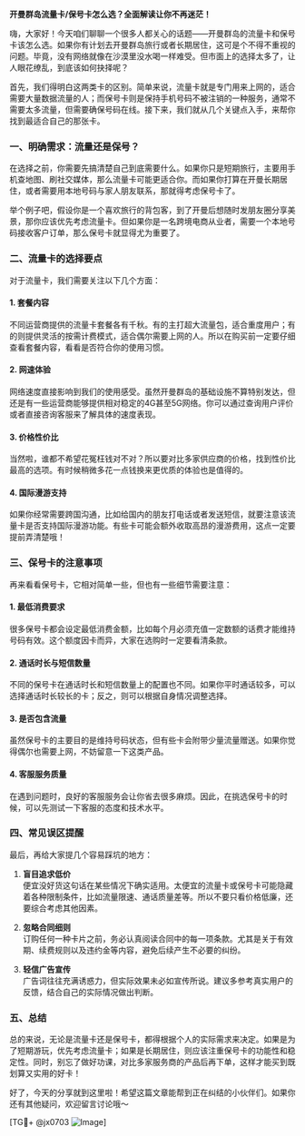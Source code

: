 **开曼群岛流量卡/保号卡怎么选？全面解读让你不再迷茫！**

嗨，大家好！今天咱们聊聊一个很多人都关心的话题——开曼群岛的流量卡和保号卡该怎么选。如果你有计划去开曼群岛旅行或者长期居住，这可是个不得不重视的问题。毕竟，没有网络就像在沙漠里没水喝一样难受。但市面上的选择太多了，让人眼花缭乱，到底该如何抉择呢？

首先，我们得明白这两类卡的区别。简单来说，流量卡就是专门用来上网的，适合需要大量数据流量的人；而保号卡则是保持手机号码不被注销的一种服务，通常不需要太多流量，但需要确保号码在线。接下来，我们就从几个关键点入手，来帮你找到最适合自己的那张卡。

### 一、明确需求：流量还是保号？

在选择之前，你需要先搞清楚自己到底需要什么。如果你只是短期旅行，主要用手机查地图、刷社交媒体，那么流量卡可能更适合你。而如果你打算在开曼长期居住，或者需要用本地号码与家人朋友联系，那就得考虑保号卡了。

举个例子吧，假设你是一个喜欢旅行的背包客，到了开曼后想随时发朋友圈分享美景，那你应该优先考虑流量卡。但如果你是一名跨境电商从业者，需要一个本地号码接收客户订单，那么保号卡就显得尤为重要了。

### 二、流量卡的选择要点

对于流量卡，我们需要关注以下几个方面：

#### 1. **套餐内容**
   不同运营商提供的流量卡套餐各有千秋。有的主打超大流量包，适合重度用户；有的则提供灵活的按需计费模式，适合偶尔需要上网的人。所以在购买前一定要仔细查看套餐内容，看看是否符合你的使用习惯。

#### 2. **网速体验**
   网络速度直接影响到我们的使用感受。虽然开曼群岛的基础设施不算特别发达，但还是有一些运营商能够提供相对稳定的4G甚至5G网络。你可以通过查询用户评价或者直接咨询客服来了解具体的速度表现。

#### 3. **价格性价比**
   当然啦，谁都不希望花冤枉钱对不对？所以要对比多家供应商的价格，找到性价比最高的选项。有时候稍微多花一点钱换来更优质的体验也是值得的。

#### 4. **国际漫游支持**
   如果你经常需要跨国沟通，比如给国内的朋友打电话或者发送短信，就要注意该流量卡是否支持国际漫游功能。有些卡可能会额外收取高昂的漫游费用，这点一定要提前弄清楚哦！

### 三、保号卡的注意事项

再来看看保号卡，它相对简单一些，但也有一些细节需要注意：

#### 1. **最低消费要求**
   很多保号卡都会设定最低消费金额，比如每个月必须充值一定数额的话费才能维持号码有效。这个额度因卡而异，大家在选购时一定要看清条款。

#### 2. **通话时长与短信数量**
   不同的保号卡在通话时长和短信数量上的配置也不同。如果你平时通话较多，可以选择通话时长较长的卡；反之，则可以根据自身情况调整选择。

#### 3. **是否包含流量**
   虽然保号卡的主要目的是维持号码状态，但有些卡会附带少量流量赠送。如果你觉得偶尔也需要上网，不妨留意一下这类产品。

#### 4. **客服服务质量**
   在遇到问题时，良好的客服服务会让你省去很多麻烦。因此，在挑选保号卡的时候，可以先测试一下客服的态度和技术水平。

### 四、常见误区提醒

最后，再给大家提几个容易踩坑的地方：

1. **盲目追求低价**  
   便宜没好货这句话在某些情况下确实适用。太便宜的流量卡或保号卡可能隐藏着各种限制条件，比如流量限速、通话质量差等。所以不要只看价格低廉，还要综合考虑其他因素。

2. **忽略合同细则**  
   订购任何一种卡片之前，务必认真阅读合同中的每一项条款。尤其是关于有效期、续费规则以及违约金等内容，避免后续产生不必要的纠纷。

3. **轻信广告宣传**  
   广告词往往充满诱惑力，但实际效果未必如宣传所说。建议多参考真实用户的反馈，结合自己的实际情况做出判断。

### 五、总结

总的来说，无论是流量卡还是保号卡，都得根据个人的实际需求来决定。如果是为了短期游玩，优先考虑流量卡；如果是长期居住，则应该注重保号卡的功能性和稳定性。同时，别忘了做好功课，对比多家服务商的产品后再下单，这样才能买到既划算又实用的好卡！

好了，今天的分享就到这里啦！希望这篇文章能帮到正在纠结的小伙伴们。如果你还有其他疑问，欢迎留言讨论哦～

[TG💪+ @jx0703 ![Image](https://github.com/user-attachments/assets/dbca1d08-cadb-493c-b0ec-ad6f7a83f270)]
